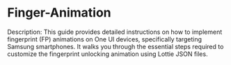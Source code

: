 # Finger-Animation
Description: This guide provides detailed instructions on how to implement fingerprint (FP) animations on One UI devices, specifically targeting Samsung smartphones. It walks you through the essential steps required to customize the fingerprint unlocking animation using Lottie JSON files.
